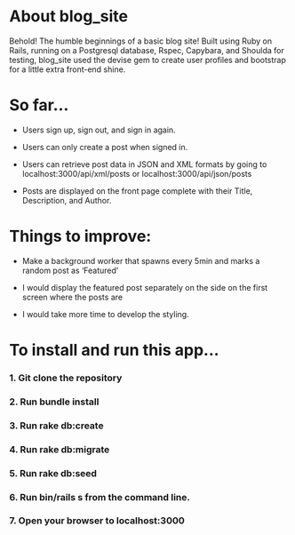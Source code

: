 
# About blog_site

Behold!  The humble beginnings of a basic blog site!  Built using Ruby on Rails, running on a Postgresql database, Rspec, Capybara, and Shoulda for testing, blog_site used the devise gem to create user profiles and bootstrap for a little extra front-end shine.




# So far…

- Users sign up, sign out, and sign in again.

- Users can only create a post when signed in.

- Users can retrieve post data in JSON and XML formats by going to localhost:3000/api/xml/posts or localhost:3000/api/json/posts

- Posts are displayed on the front page complete with their Title, Description, and Author.




# Things to improve:

- Make a background worker that spawns every 5min and marks a random post as ‘Featured’

- I would display the featured post separately on the side on the first screen where the posts are

- I would take more time to develop the styling.



# To install and run this app...

### 1. Git clone the repository

### 2. Run bundle install

### 3. Run rake db:create

### 4. Run rake db:migrate

### 5. Run rake db:seed

### 6. Run bin/rails s from the command line.

### 7. Open your browser to localhost:3000
